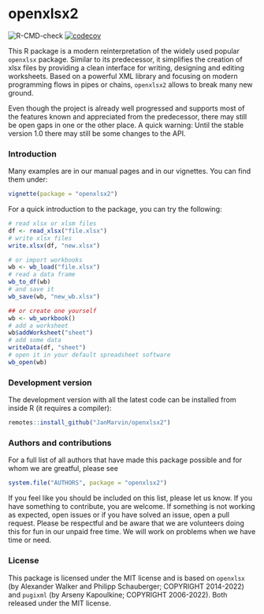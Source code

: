 openxlsx2
========

![R-CMD-check](https://github.com/JanMarvin/openxlsx2/workflows/R-CMD-check/badge.svg?branch=main) [![codecov](https://codecov.io/gh/JanMarvin/openxlsx2/branch/main/graph/badge.svg?token=HEZ7rXcZNq)](https://app.codecov.io/gh/JanMarvin/openxlsx2)

This R package is a modern reinterpretation of the widely used popular `openxlsx` package. Similar to its predecessor, it simplifies the creation of xlsx files by providing a clean interface for writing, designing and editing worksheets. Based on a powerful XML library and focusing on modern programming flows in pipes or chains, `openxlsx2` allows to break many new ground.

Even though the project is already well progressed and supports most of the features known and appreciated from the predecessor, there may still be open gaps in one or the other place. A quick warning: Until the stable version 1.0 there may still be some changes to the API.

### Introduction
Many examples are in our manual pages and in our vignettes. You can find them under:

```R
vignette(package = "openxlsx2")
```

For a quick introduction to the package, you can try the following:

```R
# read xlsx or xlsm files
df <- read_xlsx("file.xlsx")
# write xlsx files
write.xlsx(df, "new.xlsx")

# or import workbooks
wb <- wb_load("file.xlsx")
# read a data frame
wb_to_df(wb)
# and save it
wb_save(wb, "new_wb.xlsx")

## or create one yourself
wb <- wb_workbook()
# add a worksheet
wb$addWorksheet("sheet")
# add some data
writeData(df, "sheet")
# open it in your default spreadsheet software
wb_open(wb)
```


### Development version
The development version with all the latest code can be installed from inside R (it requires a compiler):

```R
remotes::install_github("JanMarvin/openxlsx2")
```

### Authors and contributions
For a full list of all authors that have made this package possible and for whom we are greatful, please see
```R
system.file("AUTHORS", package = "openxlsx2")
```
If you feel like you should be included on this list, please let us know. If you have something to contribute, you are welcome. If something is not working as expected, open issues or if you have solved an issue, open a pull request. Please be respectful and be aware that we are volunteers doing this for fun in our unpaid free time. We will work on problems when we have time or need.


### License
This package is licensed under the MIT license and is based on `openxlsx` (by Alexander Walker and Philipp Schauberger; COPYRIGHT 2014-2022) and `pugixml` (by Arseny Kapoulkine; COPYRIGHT 2006-2022). Both released under the MIT license.
